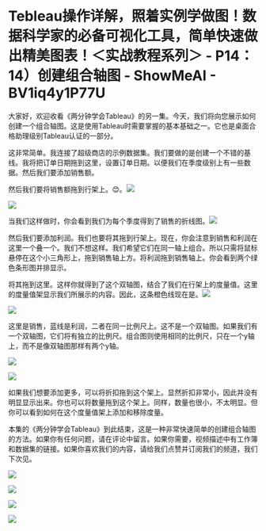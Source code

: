 # Tebleau操作详解，照着实例学做图！数据科学家的必备可视化工具，简单快速做出精美图表！＜实战教程系列＞ - P14：14）创建组合轴图 - ShowMeAI - BV1iq4y1P77U

大家好，欢迎收看《两分钟学会Tableau》的另一集。今天，我们将向您展示如何创建一个组合轴图。这是使用Tableau时需要掌握的基本基础之一。它也是桌面合格助理级别Tableau认证的一部分。

这非常简单。我连接了超级商店的示例数据集。我们要做的是创建一个不错的基线。我将把订单日期拖到这里，设置订单日期。以便我们在季度级别上有一些数据。然后我们要添加销售额。

然后我们要将销售额拖到行架上。😊。![](img/59d9626fe82a67653ef27d8b8c74ac21_1.png)

![](img/59d9626fe82a67653ef27d8b8c74ac21_2.png)

当我们这样做时，你会看到我们为每个季度得到了销售的折线图。![](img/59d9626fe82a67653ef27d8b8c74ac21_4.png)

然后我们要添加利润。我们也要将其拖到行架上。现在，你会注意到销售和利润在这里一个叠一个。我们不想这样。我们希望它们在同一轴上组合。所以只需将鼠标悬停在这个小三角形上，拖到销售轴上方。将利润拖到销售轴上。你会看到两个绿色条形图并排显示。

将其拖到这里。这样你就得到了这个双轴图，结合了我们在行架上的度量值。这里的度量值架显示我们所展示的内容。因此，这条橙色线现在是。![](img/59d9626fe82a67653ef27d8b8c74ac21_6.png)

![](img/59d9626fe82a67653ef27d8b8c74ac21_7.png)

这里是销售，蓝线是利润，二者在同一比例尺上。这不是一个双轴图。如果我们有一个双轴图，它们将有独立的比例尺。组合图则使用相同的比例尺，只在一个y轴上，而不是像双轴图那样有两个y轴。

![](img/59d9626fe82a67653ef27d8b8c74ac21_9.png)

![](img/59d9626fe82a67653ef27d8b8c74ac21_10.png)

如果我们想要添加更多，可以将折扣拖到这个架上。显然折扣非常小，因此并没有明显显示出来。你也可以将数量拖到这个架上。同样，数量也很小，不太明显。但你可以看到如何在这个度量值架上添加和移除度量。

本集的《两分钟学会Tableau》到此结束，这是一种非常快速简单的创建组合轴图的方法。如果你有任何问题，请在评论中留言。如果你需要，视频描述中有工作簿和数据集的链接。如果你喜欢我们的内容，请给我们点赞并订阅我们的频道，我们下次见。

![](img/59d9626fe82a67653ef27d8b8c74ac21_12.png)

![](img/59d9626fe82a67653ef27d8b8c74ac21_13.png)

![](img/59d9626fe82a67653ef27d8b8c74ac21_14.png)

![](img/59d9626fe82a67653ef27d8b8c74ac21_15.png)
